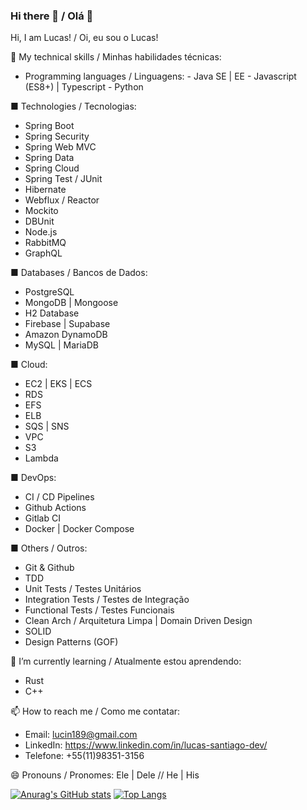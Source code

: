 ### Hi there 👋 / Olá 👋

<!--
**rathlucas/rathlucas** is a ✨ _special_ ✨ repository because its `README.md` (this file) appears on your GitHub profile.

Here are some ideas to get you started:

- 🔭 I’m currently working on ...
- 🌱 I’m currently learning ...
- 👯 I’m looking to collaborate on ...
- 🤔 I’m looking for help with ...
- 💬 Ask me about ...
- 📫 How to reach me: ...
- 😄 Pronouns: ...
- ⚡ Fun fact: ...
-->

Hi, I am Lucas! / Oi, eu sou o Lucas!

🔭 My technical skills / Minhas habilidades técnicas:
   - Programming languages / Linguagens:
    - Java SE | EE
    - Javascript (ES8+) | Typescript
    - Python

■ Technologies / Tecnologias:
   - Spring Boot
   - Spring Security
   - Spring Web MVC
   - Spring Data
   - Spring Cloud
   - Spring Test / JUnit
   - Hibernate
   - Webflux / Reactor
   - Mockito
   - DBUnit
   - Node.js
   - RabbitMQ
   - GraphQL

 ■ Databases / Bancos de Dados:
   - PostgreSQL
   - MongoDB | Mongoose
   - H2 Database
   - Firebase | Supabase
   - Amazon DynamoDB
   - MySQL | MariaDB

 ■ Cloud:
   - EC2 | EKS | ECS
   - RDS 
   - EFS 
   - ELB
   - SQS | SNS 
   - VPC 
   - S3 
   - Lambda

 ■ DevOps:
   - CI / CD Pipelines
   - Github Actions
   - Gitlab CI
   - Docker | Docker Compose

 ■ Others / Outros:
   - Git & Github
   - TDD
   - Unit Tests / Testes Unitários
   - Integration Tests / Testes de Integração
   - Functional Tests / Testes Funcionais
   - Clean Arch / Arquitetura Limpa | Domain Driven Design
   - SOLID
   - Design Patterns (GOF)

🌱 I’m currently learning / Atualmente estou aprendendo:
   - Rust
   - C++

📫 How to reach me / Como me contatar:
  - Email: lucin189@gmail.com
  - LinkedIn: https://www.linkedin.com/in/lucas-santiago-dev/
  - Telefone: +55(11)98351-3156

😄 Pronouns / Pronomes: Ele | Dele // He | His
  
[![Anurag's GitHub stats](https://github-readme-stats.vercel.app/api?username=rathlucas&count_private=true&show_icons=true&theme=cobalt)](https://github.com/anuraghazra/github-readme-stats)
[![Top Langs](https://github-readme-stats.vercel.app/api/top-langs/?username=rathlucas&theme=cobalt&layout=compact)](https://github.com/anuraghazra/github-readme-stats)
